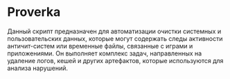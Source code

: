 # Proverka
Данный скрипт предназначен для автоматизации очистки системных и пользовательских данных, которые могут содержать следы активности античит-систем или временные файлы, связанные с играми и приложениями. Он выполняет комплекс задач, направленных на удаление логов, кешей и других артефактов, которые используются для анализа нарушений.
